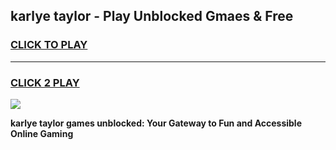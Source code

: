 
## karlye taylor - Play Unblocked Gmaes & Free
<h3>
<a href="https://premium.freeplayer.one?title=karlye_taylor&ref=19F">CLICK TO PLAY</a></h3>
<hr>

<h3>
<a href="https://premium.freeplayer.one?title=karlye_taylor&ref=19F">CLICK 2 PLAY</a>
  
</h3>

<a href="https://premium.freeplayer.one?title=karlye_taylor&ref=19F/"><img src="https://clearcache.store/games.png"></a>


**karlye taylor games unblocked: Your Gateway to Fun and Accessible Online Gaming**
